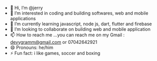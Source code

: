 - 👋 Hi, I’m @jerry
- 👀 I’m interested in coding and building softwares, web and mobile applications
- 🌱 I’m currently learning javascript, node js, dart, flutter and firebase 
- 💞️ I’m looking to collaborate on building web and mobile application
- 📫 How to reach me ...you  can reach me on my Gmail : devygramm@gmail.com or 07042642921
- 😄 Pronouns: he/him
- ⚡ Fun fact: i like games, soccer and boxing

<!---
jerrysHacktive/jerrysHacktive is a ✨ special ✨ repository because its `README.md` (this file) appears on your GitHub profile.
You can click the Preview link to take a look at your changes.
--->
